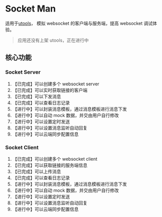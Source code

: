 # Socket Man

适用于[utools](https://u.tools)， 模拟 websocket 的客户端与服务端，提高 websocket 调试体验。

> 应用还没有上架 utools，正在进行中

## 核心功能

### Socket Server

1. 【已完成】可以创建多个 websocket server
2. 【已完成】可以实时获取链接的客户端
3. 【已完成】可以下发消息
4. 【已完成】可以查看日志记录
5. 【进行中】可以封装消息模板，通过消息模板进行消息下发
6. 【进行中】可以自动 mock 数据，并交由用户自行修改
7. 【进行中】可以设置定时发送
8. 【进行中】可以设置消息监听自动回复
9. 【进行中】可以云端同步配置信息

### Socket Client

1.  【已完成】可以创建多个 websocket client
2.  【已完成】可以获取链接的服务端信息
3.  【已完成】可以上传消息
4.  【已完成】可以查看日志记录
5.  【进行中】可以封装消息模板，通过消息模板进行消息下发
6.  【进行中】可以自动 mock 数据，并交由用户自行修改
7.  【进行中】可以设置定时发送
8.  【进行中】可以设置消息监听自动回复
9.  【进行中】可以云端同步配置信息

